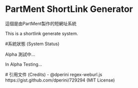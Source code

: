 # PartMent ShortLink Generator
<p>這個是由PartMent製作的短網址系統</p>
<p>This is a shortlink generate system.</p>
#系統狀態 (System Status)
<p>Alpha 測試中...</p>
<p>In Alpha Testing...</p>
# 引用文件 (Credits)
- @dperini regex-weburl.js https://gist.github.com/dperini/729294 (MIT License)
